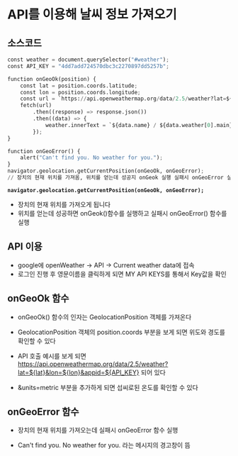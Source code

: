 # API를 이용해 날씨 정보 가져오기 

## 소스코드 


```python
const weather = document.querySelector("#weather");
const API_KEY = "4dd7add724570dbc3c2270897dd5257b";

function onGeoOk(position) {
    const lat = position.coords.latitude;
    const lon = position.coords.longitude;
    const url = `https://api.openweathermap.org/data/2.5/weather?lat=${lat}&lon=${lon}&appid=${API_KEY}&units=metric`;
    fetch(url)
        .then((response) => response.json())
        .then((data) => {
            weather.innerText = `${data.name} / ${data.weather[0].main} / ${data.main.temp} `;
        });
}

function onGeoError() {
    alert("Can't find you. No weather for you.");
}
navigator.geolocation.getCurrentPosition(onGeoOk, onGeoError);
// 장치의 현재 위치를 가져옴, 위치를 얻는데 성공지 onGeok 실행 실패시 onGeoError 실행  
```

**`navigator.geolocation.getCurrentPosition(onGeoOk, onGeoError);`** 
+ 장치의 현재 위치를 가져오게 됩니다 
+ 위치를 얻는데 성공하면 onGeok()함수를 실행하고 실패시 onGeoError() 함수를 실행 

## API 이용 

+ google에 openWeather -> API -> Current weather data에 접속
+ 로그인 진행 후 영문이름을 클릭하게 되면 MY API KEYS를 통해서 Key값을 확인 

## onGeoOk 함수 

+ onGeoOk() 함수의 인자는 GeolocationPosition 객체를 가져온다 

+ GeolocationPosition 객체의 position.coords 부분을 보게 되면 위도와 경도를 확인할 수 있다 

+ API 호출 예시를 보게 되면 https://api.openweathermap.org/data/2.5/weather?lat=${lat}&lon=${lon}&appid=${API_KEY} 되어 있다 

+ &units=metric 부분을 추가하게 되면 섭씨로된 온도를 확인할 수 있다 

## onGeoError 함수 

+ 장치의 현재 위치를 가져오는데 실패시 onGeoError 함수 실행 

+ Can't find you. No weather for you. 라는 메시지의 경고창이 뜸 

